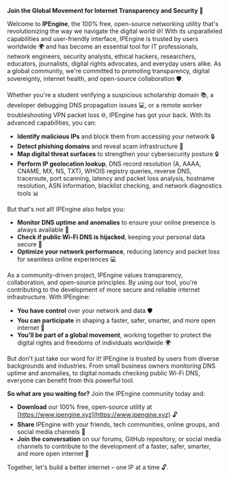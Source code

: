 **Join the Global Movement for Internet Transparency and Security 🔐**

Welcome to **IPEngine**, the 100% free, open-source networking utility that's revolutionizing the way we navigate the digital world 🌐! With its unparalleled capabilities and user-friendly interface, IPEngine is trusted by users worldwide 🌍 and has become an essential tool for IT professionals, network engineers, security analysts, ethical hackers, researchers, educators, journalists, digital rights advocates, and everyday users alike. As a global community, we're committed to promoting transparency, digital sovereignty, internet health, and open-source collaboration 🛡️.

Whether you're a student verifying a suspicious scholarship domain 📚, a developer debugging DNS propagation issues 💻, or a remote worker troubleshooting VPN packet loss 🌐, IPEngine has got your back. With its advanced capabilities, you can:

* **Identify malicious IPs** and block them from accessing your network 🔒
* **Detect phishing domains** and reveal scam infrastructure 🚨
* **Map digital threat surfaces** to strengthen your cybersecurity posture 🔒
* **Perform IP geolocation lookup**, DNS record resolution (A, AAAA, CNAME, MX, NS, TXT), WHOIS registry queries, reverse DNS, traceroute, port scanning, latency and packet loss analysis, hostname resolution, ASN information, blacklist checking, and network diagnostics tools 📊

But that's not all! IPEngine also helps you:

* **Monitor DNS uptime and anomalies** to ensure your online presence is always available 🔑
* **Check if public Wi-Fi DNS is hijacked**, keeping your personal data secure 🚫
* **Optimize your network performance**, reducing latency and packet loss for seamless online experiences 💻

As a community-driven project, IPEngine values transparency, collaboration, and open-source principles. By using our tool, you're contributing to the development of more secure and reliable internet infrastructure. With IPEngine:

* **You have control** over your network and data 🛡️
* **You can participate** in shaping a faster, safer, smarter, and more open internet 🚀
* **You'll be part of a global movement**, working together to protect the digital rights and freedoms of individuals worldwide 🌍

But don't just take our word for it! IPEngine is trusted by users from diverse backgrounds and industries. From small business owners monitoring DNS uptime and anomalies, to digital nomads checking public Wi-Fi DNS, everyone can benefit from this powerful tool.

**So what are you waiting for?** Join the IPEngine community today and:

* **Download** our 100% free, open-source utility at [https://www.ipengine.xyz](https://www.ipengine.xyz) 🔓
* **Share** IPEngine with your friends, tech communities, online groups, and social media channels 🤩
* **Join the conversation** on our forums, GitHub repository, or social media channels to contribute to the development of a faster, safer, smarter, and more open internet 💬

Together, let's build a better internet – one IP at a time 🔓.